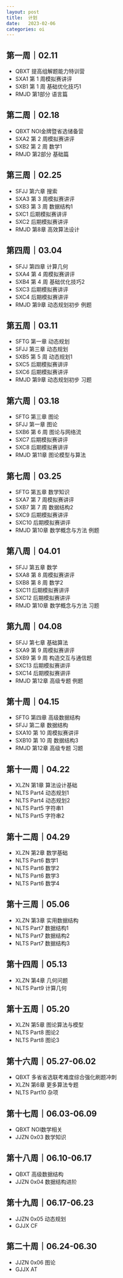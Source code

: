 ```yaml
---
layout: post
title:  计划
date:   2023-02-06
categories: oi
---
```


## 第一周｜02.11

*   QBXT 提高组解题能力特训营
*   SXA1 第 1 周模拟赛讲评
*   SXB1 第 1 周 基础优化技巧1
*   RMJD 第1部分 语言篇

## 第二周｜02.18

*   QBXT NOI金牌暨省选储备营
*   SXA2 第 2 周模拟赛讲评
*   SXB2 第 2 周 数学1
*   RMJD 第2部分 基础篇

## 第三周｜02.25

*   SFJJ 第六章 搜索
*   SXA3 第 3 周模拟赛讲评
*   SXB3 第 3 周 数据结构1
*   SXC1 后期模拟赛讲评
*   SXC2 后期模拟赛讲评
*   RMJD 第8章 高效算法设计

## 第四周｜03.04

*   SFJJ 第四章 计算几何
*   SXA4 第 4 周模拟赛讲评
*   SXB4 第 4 周 基础优化技巧2
*   SXC3 后期模拟赛讲评
*   SXC4 后期模拟赛讲评
*   RMJD 第9章 动态规划初步 例题

## 第五周｜03.11

*   SFTG 第一章 动态规划
*   SFJJ 第三章 动态规划
*   SXB5 第 5 周 动态规划1
*   SXC5 后期模拟赛讲评
*   SXC6 后期模拟赛讲评
*   RMJD 第9章 动态规划初步 习题

## 第六周｜03.18

*   SFTG 第三章 图论
*   SFJJ 第一章 图论
*   SXB6 第 6 周 图论与网络流
*   SXC7 后期模拟赛讲评
*   SXC8 后期模拟赛讲评
*   RMJD 第11章 图论模型与算法

## 第七周｜03.25

*   SFTG 第五章 数学知识
*   SXA7 第 7 周模拟赛讲评
*   SXB7 第 7 周 数据结构2
*   SXC9 后期模拟赛讲评
*   SXC10 后期模拟赛讲评
*   RMJD 第10章 数学概念与方法 例题

## 第八周｜04.01

*   SFJJ 第五章 数学
*   SXA8 第 8 周模拟赛讲评
*   SXB8 第 8 周 数学2
*   SXC11 后期模拟赛讲评
*   SXC12 后期模拟赛讲评
*   RMJD 第10章 数学概念与方法 习题

## 第九周｜04.08

*   SFJJ 第七章 基础算法
*   SXA9 第 9 周模拟赛讲评
*   SXB9 第 9 周 构造交互与通信题
*   SXC13 后期模拟赛讲评
*   SXC14 后期模拟赛讲评
*   RMJD 第12章 高级专题 例题

## 第十周｜04.15

*   SFTG 第四章 高级数据结构
*   SFJJ 第二章 数据结构
*   SXA10 第 10 周模拟赛讲评
*   SXB10 第 10 周 数据结构3
*   RMJD 第12章 高级专题 习题

## 第十一周｜04.22

*   XLZN 第1章 算法设计基础
*   NLTS Part4 动态规划1
*   NLTS Part4 动态规划2
*   NLTS Part5 字符串1
*   NLTS Part5 字符串2

## 第十二周｜04.29

*   XLZN 第2章 数学基础
*   NLTS Part6 数学1
*   NLTS Part6 数学2
*   NLTS Part6 数学3
*   NLTS Part6 数学4

## 第十三周｜05.06

*   XLZN 第3章 实用数据结构
*   NLTS Part7 数据结构1
*   NLTS Part7 数据结构2
*   NLTS Part7 数据结构3

## 第十四周｜05.13

*   XLZN 第4章 几何问题
*   NLTS Part9 计算几何

## 第十五周｜05.20

*   XLZN 第5章 图论算法与模型
*   NLTS Part8 图论2
*   NLTS Part8 图论3

## 第十六周｜05.27-06.02

*   QBXT 多省省选联考难度综合强化刷题冲刺
*   XLZN 第6章 更多算法专题
*   NLTS Part10 杂项

## 第十七周｜06.03-06.09

*   QBXT NOI数学相关
*   JJZN 0x03 数学知识

## 第十八周｜06.10-06.17

*   QBXT 高级数据结构
*   JJZN 0x04 数据结构进阶

## 第十九周｜06.17-06.23

*   JJZN 0x05 动态规划
*   GJJX CF

## 第二十周｜06.24-06.30

*   JJZN 0x06 图论
*   GJJX AT